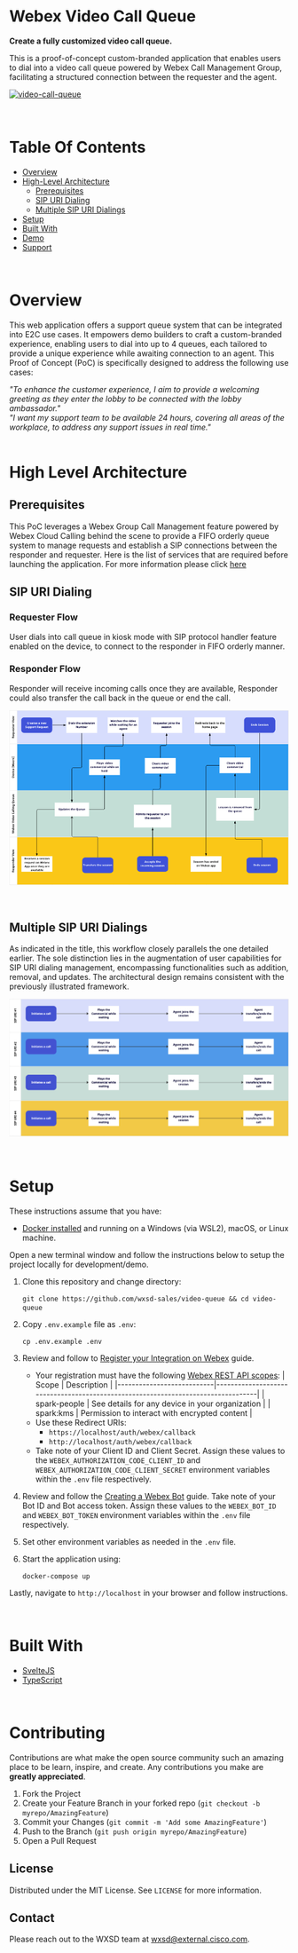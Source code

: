 # Webex Video Call Queue

**Create a fully customized video call queue.**

This is a proof-of-concept custom-branded application that enables users to dial into a video call queue powered by Webex Call Management Group, facilitating a structured connection between the requester and the agent.

<p >
   <a href="https://app.vidcast.io/share/fd2c4347-f94e-4c0c-9a39-348397abed73" target="_blank">
       <img src="static/readme/multiple-sip-calls.png" alt="video-call-queue"/>
    </a>
</p>

</br >

# Table Of Contents

- [Overview](#overview)
- [High-Level Architecture](#high-level-architecture)
  - [Prerequisites](#prerequisites)
  - [SIP URI Dialing](#sip-uri-dialing)
  - [Multiple SIP URI Dialings](#multiple-sip-uri-dialings)
- [Setup](#setup)
- [Built With](#built-with)
- [Demo](#demo)
- [Support](#support)

<br />

# Overview

This web application offers a support queue system that can be integrated into E2C use cases. It empowers demo builders to craft a custom-branded experience, enabling users to dial into up to 4 queues, each tailored to provide a unique experience while awaiting connection to an agent. This Proof of Concept (PoC) is specifically designed to address the following use cases:

<i>"To enhance the customer experience, I aim to provide a welcoming greeting as they enter the lobby to be connected with the lobby ambassador."</i> <br/>
<i>"I want my support team to be available 24 hours, covering all areas of the workplace, to address any support issues in real time."</i> <br/>
<br />

# High Level Architecture

## Prerequisites

This PoC leverages a Webex Group Call Management feature powered by Webex Cloud Calling behind the scene to provide a FIFO orderly queue system to manage requests and establish a SIP connections between the responder and requester. Here is the list of services that are required before launching the application. For more information please click [here](https://cisco.sharepoint.com/:b:/s/WXSD-WebexSolutionsDevelopment/EQJu96KU411LpGw16KdT4ewBwZsAOl7NEH_Tnprt6UX4tA)

## SIP URI Dialing

### Requester Flow

User dials into call queue in kiosk mode with SIP protocol handler feature enabled on the device, to connect to the responder in FIFO orderly manner.

### Responder Flow

Responder will receive incoming calls once they are available, Responder could also transfer the call back in the queue or end the call.

<p align="center">
   <img src="static/readme/SIP.png" alt="video-call-queue"/>
</p>

<br />

## Multiple SIP URI Dialings

As indicated in the title, this workflow closely parallels the one detailed earlier. The sole distinction lies in the augmentation of user capabilities for SIP URI dialing management, encompassing functionalities such as addition, removal, and updates. The architectural design remains consistent with the previously illustrated framework.

<p align="center">
   <img src="static/readme/MULTIPLESIPS.png" alt="video-call-queue"/>
</p>

<br />

# Setup

These instructions assume that you have:

- [Docker installed](https://docs.docker.com/engine/install/) and running on a Windows (via WSL2), macOS, or Linux machine.

Open a new terminal window and follow the instructions below to setup the project locally for development/demo.

1. Clone this repository and change directory:

   ```
   git clone https://github.com/wxsd-sales/video-queue && cd video-queue
   ```

2. Copy `.env.example` file as `.env`:

   ```
   cp .env.example .env
   ```

3. Review and follow to [Register your Integration on Webex](https://developer.webex.com/docs/integrations#registering-your-integration) guide.

   - Your registration must have the following [Webex REST API scopes](https://developer.webex.com/docs/integrations#scopes):
     | Scope | Description |
     |---------------------------|----------------------------------------------------------------------------------|
     | spark-people | See details for any device in your organization |
     | spark:kms | Permission to interact with encrypted content |
   - Use these Redirect URIs:
     - `https://localhost/auth/webex/callback`
     - `http://localhost/auth/webex/callback`
   - Take note of your Client ID and Client Secret. Assign these values to the `WEBEX_AUTHORIZATION_CODE_CLIENT_ID`
     and `WEBEX_AUTHORIZATION_CODE_CLIENT_SECRET` environment variables within the `.env` file respectively.

4. Review and follow the [Creating a Webex Bot](https://developer.webex.com/docs/bots#creating-a-webex-bot) guide.
   Take note of your Bot ID and Bot access token. Assign these values to the `WEBEX_BOT_ID` and
   `WEBEX_BOT_TOKEN` environment variables within the `.env` file respectively.

5. Set other environment variables as needed in the `.env` file.

6. Start the application using:
   ```
   docker-compose up
   ```

Lastly, navigate to `http://localhost` in your browser and follow instructions.

<br />

# Built With

- [SvelteJS](https://reactjs.org)
- [TypeScript](https://www.typescriptlang.org/)

<br />

<!-- CONTRIBUTING -->

# Contributing

Contributions are what make the open source community such an amazing place to be learn, inspire, and create. Any contributions you make are **greatly appreciated**.

1. Fork the Project
2. Create your Feature Branch in your forked repo (`git checkout -b myrepo/AmazingFeature`)
3. Commit your Changes (`git commit -m 'Add some AmazingFeature'`)
4. Push to the Branch (`git push origin myrepo/AmazingFeature`)
5. Open a Pull Request

<!-- LICENSE -->

## License

Distributed under the MIT License. See `LICENSE` for more information.

<!-- CONTACT -->

## Contact

Please reach out to the WXSD team at [wxsd@external.cisco.com](mailto:wxsd@external.cisco.com?cc=ashessin@cisco.com&subject=Azure%20Group%20Sync).
